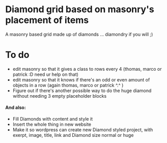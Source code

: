 # Diamond grid based on masonry's placement of items

A masonry based grid made up of diamonds ... diamondry if you will ;)

# To do
  - edit masonry so that it gives a class to rows every 4 (thomas, marco or patrick :D need ur help on that)
  - edit masonry so that it knows if there's an odd or even amount of objects in a row (again thomas, marco or patrick ^.^ )
  - Figure out if there's another possible way to do the huge diamond without needing 3 empty placeholder blocks  

#### And also:
  - Fill Diamonds with content and style it
  - Insert the whole thing in new website
  - Make it so wordpress can create new Diamond styled project, with exerpt, image, title, link and Diamond size normal or huge
